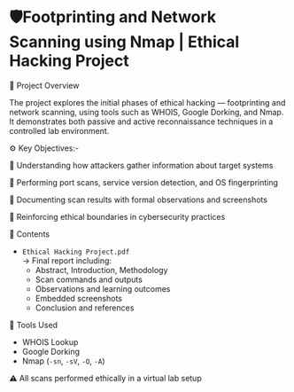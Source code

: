 # 🛡️Footprinting and Network Scanning using Nmap | Ethical Hacking Project

📄 Project Overview

The project explores the initial phases of ethical hacking — footprinting and network scanning, using tools such as WHOIS, Google Dorking, and Nmap. It demonstrates both passive and active reconnaissance techniques in a controlled lab environment.

⚙️ Key Objectives:-

🔷 Understanding how attackers gather information about target systems

🔷 Performing port scans, service version detection, and OS fingerprinting

🔷 Documenting scan results with formal observations and screenshots

🔷 Reinforcing ethical boundaries in cybersecurity practices

📁 Contents

- `Ethical Hacking Project.pdf`  
  → Final report including:
  - Abstract, Introduction, Methodology  
  - Scan commands and outputs  
  - Observations and learning outcomes  
  - Embedded screenshots  
  - Conclusion and references

🧠 Tools Used

- WHOIS Lookup  
- Google Dorking  
- Nmap (`-sn`, `-sV`, `-O`, `-A`)


⚠️ All scans performed ethically in a virtual lab setup
